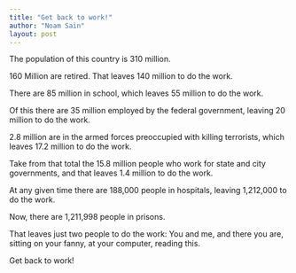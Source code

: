 ```yaml
---
title: "Get back to work!"
author: "Noam Sain"
layout: post
---
```


The population of this country is 310 million.

160 Million are retired. That leaves 140 million to do the work.

There are 85 million in school, which leaves 55 million to do the work.

Of this there are 35 million employed by the federal government, leaving 20 million to do the work.

2.8 million are in the armed forces preoccupied with killing terrorists, which leaves 17.2 million to do the work.

Take from that total the 15.8 million people who work for state and city governments, and that leaves 1.4 million to do the work.

At any given time there are 188,000 people in hospitals, leaving 1,212,000 to do the work.

Now, there are 1,211,998 people in prisons.

That leaves just two people to do the work: You and me, and there you are, sitting on your fanny, at your computer, reading this.

Get back to work!